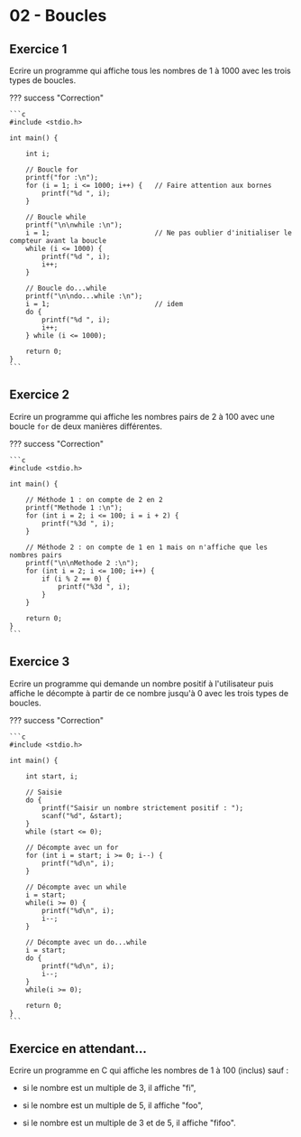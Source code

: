 # 02 - Boucles

## Exercice 1

Ecrire un programme qui affiche tous les nombres de 1 à 1000 avec les trois types de boucles.

??? success "Correction"

    ```c
    #include <stdio.h>

    int main() {

        int i;

        // Boucle for
        printf("for :\n");
        for (i = 1; i <= 1000; i++) {   // Faire attention aux bornes
            printf("%d ", i);
        }

        // Boucle while
        printf("\n\nwhile :\n");
        i = 1;                          // Ne pas oublier d'initialiser le compteur avant la boucle
        while (i <= 1000) {
            printf("%d ", i);
            i++;
        }

        // Boucle do...while
        printf("\n\ndo...while :\n");
        i = 1;                          // idem
        do {
            printf("%d ", i);
            i++;
        } while (i <= 1000);

        return 0;
    }
    ```

## Exercice 2

Ecrire un programme qui affiche les nombres pairs de 2 à 100 avec une boucle `for` de deux manières différentes.

??? success "Correction"

    ```c
    #include <stdio.h>

    int main() {

        // Méthode 1 : on compte de 2 en 2
        printf("Methode 1 :\n");
        for (int i = 2; i <= 100; i = i + 2) {
            printf("%3d ", i);
        }

        // Méthode 2 : on compte de 1 en 1 mais on n'affiche que les nombres pairs
        printf("\n\nMethode 2 :\n");
        for (int i = 2; i <= 100; i++) {
            if (i % 2 == 0) {
                printf("%3d ", i);
            }
        }

        return 0;
    }
    ```

## Exercice 3

Ecrire un programme qui demande un nombre positif à l'utilisateur puis affiche le décompte à partir de ce nombre jusqu'à 0 avec les trois types de boucles.

??? success "Correction"

    ```c
    #include <stdio.h>

    int main() {

        int start, i;

        // Saisie
        do {
            printf("Saisir un nombre strictement positif : ");
            scanf("%d", &start);
        }
        while (start <= 0);

        // Décompte avec un for
        for (int i = start; i >= 0; i--) {
            printf("%d\n", i);
        }
        
        // Décompte avec un while
        i = start;
        while(i >= 0) {
            printf("%d\n", i);
            i--;
        }

        // Décompte avec un do...while
        i = start;
        do {
            printf("%d\n", i);
            i--;
        }
        while(i >= 0);

        return 0;
    }
    ```


## Exercice en attendant...

Ecrire un programme en C qui affiche les nombres de 1 à 100 (inclus) sauf : 

+   si le nombre est un multiple de 3, il affiche "fi",

+   si le nombre est un multiple de 5, il affiche "foo",

+   si le nombre est un multiple de 3 et de 5, il affiche "fifoo".